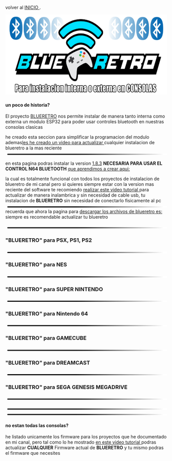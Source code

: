 
volver al [INICIO ](index.md).

<img src="imagenes/blueretro.png"
height="250">


#### un poco de historia?
El proyecto [BLUERETRO](https://github.com/darthcloud/BlueRetro) nos permite instalar de manera tanto interna como externa un modulo ESP32 para poder usar controles bluetooth en nuestras consolas clasicas


he creado esta seccion para simplificar la programacion del modulo ademas[les he creado un video para actualizar ](https://youtu.be/wpAVl-TC-Xg)cualquier instalacion de blueretro a la mas reciente
<img src="imagenes/line.png"
height="5">


en esta pagina podras instalar la version [1.8.3](https://github.com/darthcloud/BlueRetro/releases/tag/v1.8.3) 
**NECESARIA PARA USAR EL CONTROL N64 BLUETOOTH** [que aprendimos a crear aqui:](n64.md)


la cual es totalmente funcional con todos los proyectos de instalacion de blueretro de mi canal pero si quieres siempre estar con la version mas reciente del software te recomiendo [realizar este video tutorial ](https://youtu.be/wpAVl-TC-Xg) para actualizar de manera inalambrica y sin necesidad de cable usb, tu instalacion de **BLUERETRO** sin necesidad de conectarlo fisicamente al pc
<img src="imagenes/line.png"
height="5">
recuerda que ahora la pagina para [descargar los archivos de blueretro es: ](https://darthcloud.itch.io/blueretro) siempre es recomendable actualizar tu blueretro

<img src="imagenes/line.png"
height="5">
###  **"BLUERETRO"** para PSX, PS1, PS2

<script type="module" src="install-button.js?module"></script>
<esp-web-install-button manifest="firmware/firmware_build/blueretro/psx/manifest.json"></esp-web-install-button>

<img src="imagenes/line.png"
height="5">


###  **"BLUERETRO"** para NES

<script type="module" src="install-button.js?module"></script>
<esp-web-install-button manifest="firmware/firmware_build/blueretro/nes/manifest.json"></esp-web-install-button>

<img src="imagenes/line.png"
height="5">
###  **"BLUERETRO"** para SUPER NINTENDO

<script type="module" src="install-button.js?module"></script>
<esp-web-install-button manifest="firmware/firmware_build/blueretro/snes/manifest.json"></esp-web-install-button>

<img src="imagenes/line.png"
height="5">
###  **"BLUERETRO"** para Nintendo 64

<script type="module" src="install-button.js?module"></script>
<esp-web-install-button manifest="firmware/firmware_build/blueretro/n64/manifest.json"></esp-web-install-button>

<img src="imagenes/line.png"
height="5">

###  **"BLUERETRO"** para GAMECUBE
<script type="module" src="install-button.js?module"></script>
<esp-web-install-button manifest="firmware/firmware_build/blueretro/gamecube/manifest.json"></esp-web-install-button>

<img src="imagenes/line.png"
height="5">


###  **"BLUERETRO"** para DREAMCAST

<script type="module" src="install-button.js?module"></script>
<esp-web-install-button manifest="firmware/firmware_build/blueretro/dreamcast/manifest.json"></esp-web-install-button>

<img src="imagenes/line.png"
height="5">

###  **"BLUERETRO"** para SEGA GENESIS MEGADRIVE

<script type="module" src="install-button.js?module"></script>
<esp-web-install-button manifest="firmware/firmware_build/blueretro/genesis/manifest.json"></esp-web-install-button>

<img src="imagenes/line.png"
height="5">

<img src="imagenes/line.png"
height="5">
<img src="imagenes/line.png"
height="5">
#### no estan todas las consolas?
he listado unicamente los firmware para los proyectos que he documentado en mi canal, pero tal como lo he mostrado [en este video tutorial ](https://youtu.be/wpAVl-TC-Xg) podras actualizar **CUALQUIER** Firmware actual de **BLUERETRO** y tu mismo podras el firmware que necesites







